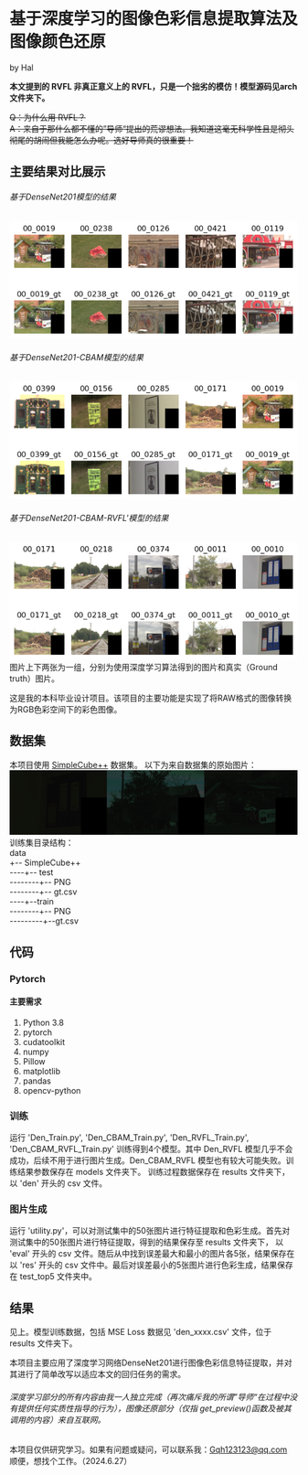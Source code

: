 # 基于深度学习的图像色彩信息提取算法及图像颜色还原
by Hal  

**本文提到的 RVFL 非真正意义上的 RVFL，只是一个拙劣的模仿！模型源码见arch文件夹下。**

~~Q：为什么用 RVFL？  
A：来自于那什么都不懂的”导师“提出的荒谬想法。我知道这毫无科学性且是彻头彻尾的胡闹但我能怎么办呢。选好导师真的很重要！~~
## 主要结果对比展示
###### 基于DenseNet201模型的结果
![基于DenseNet201模型的结果](results%2Ftest_top5%2F0%2Fcopm_res.png)

###### 基于DenseNet201-CBAM模型的结果
![基于DenseNet-CBAM模型的结果](results%2Ftest_top5%2F1%2Fcopm_res.png)

###### 基于DenseNet201-CBAM-RVFL'模型的结果
![基于DenseNet-CBAM-RVFL‘的结果](results%2Ftest_top5%2F3%2Fcopm_res.png)  
图片上下两张为一组，分别为使用深度学习算法得到的图片和真实（Ground truth）图片。

这是我的本科毕业设计项目。该项目的主要功能是实现了将RAW格式的图像转换为RGB色彩空间下的彩色图像。

## 数据集
本项目使用 [SimpleCube++](https://github.com/Visillect/CubePlusPlus) 数据集。
以下为来自数据集的原始图片：
![SC++.png](results%2FSC%2B%2B.png)
训练集目录结构：  
data  
+-- SimpleCube++  
----+-- test  
--------+-- PNG  
--------+-- gt.csv  
----+--train  
--------+-- PNG  
---------+--gt.csv


## 代码
### Pytorch
#### 主要需求
1. Python 3.8
2. pytorch 
3. cudatoolkit
4. numpy
5. Pillow
6. matplotlib
7. pandas
8. opencv-python

### 训练
运行 'Den_Train.py', 'Den_CBAM_Train.py', 'Den_RVFL_Train.py', 'Den_CBAM_RVFL_Train.py' 
训练得到4个模型。其中 Den_RVFL 模型几乎不会成功，后续不用于进行图片生成。Den_CBAM_RVFL 模型也有较大可能失败。训练结果参数保存在 models 文件夹下。
训练过程数据保存在 results 文件夹下，以 'den' 开头的 csv 文件。

### 图片生成
运行 'utility.py'，可以对测试集中的50张图片进行特征提取和色彩生成。首先对测试集中的50张图片进行特征提取，得到的结果保存至 results 文件夹下，
以 'eval' 开头的 csv 文件。随后从中找到误差最大和最小的图片各5张，结果保存在以 'res' 开头的 csv 文件中。最后对误差最小的5张图片进行色彩生成，结果保存在 test_top5 文件夹中。

## 结果
见上。模型训练数据，包括 MSE Loss 数据见 'den_xxxx.csv' 文件，位于 results 文件夹下。

本项目主要应用了深度学习网络DenseNet201进行图像色彩信息特征提取，并对其进行了简单改写以适应本文的回归任务的需求。  
###### 深度学习部分的所有内容由我一人独立完成（再次痛斥我的所谓”导师“在过程中没有提供任何实质性指导的行为），图像还原部分（仅指 get_preview()函数及被其调用的内容）来自互联网。  
本项目仅供研究学习。如果有问题或疑问，可以联系我：Gqh123123@qq.com  
顺便，想找个工作。（2024.6.27）